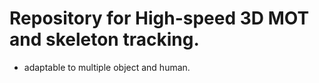 # Repository for High-speed 3D MOT and skeleton tracking.
- adaptable to multiple object and human.
